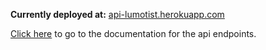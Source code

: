 **Currently deployed at:** [api-lumotist.herokuapp.com](https://api-lumotist.herokuapp.com)

[Click here](https://github.com/lumotist/backend/wiki) to go to the documentation for the api endpoints.
